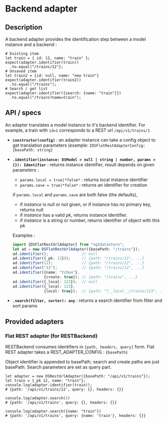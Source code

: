 # Backend adapter

## Description

A backend adapter provides the identification step between a model 
instance and a backend :

```
# Existing item
let train = { id: 12, name: "train" };
expect(adapter.identifier(train))
  .to.equal("/trains/12"};
# Unsaved item
let train2 = {id: null, name: "new train"}
expect(adapter.identifier(train2))
  .to.equal("/trains");
# Search / get list
expect(adapter.identifier({search: {name: "train"}})
  .to.equal("/trains?name=train");
```

## API / specs

An adapter translates a model instance to it's backend identifier. For
example, a train with `id=1` corresponds to a REST url `/api/v1/trains/1`

- **`constructor(config)`** : an adapter instance can take a config
    object to get translation parameters (example: 
    `IDSFlatRestAdapterConfig: {basePath: string}`

- **`.identifier(instance: DSModel = null | string | number, params = {}): Identifier`** :
    returns instance identifier, result depends on given parameters :
    
    - `params.local = true|*false*` : returns local instance identifier
    - `params.save = true|*false*` : returns an identifier for creation
    
    if `params.local` and `params.save` are both false (the defaults),
    
    - if *instance* is null or not given, or if instance has no primary key,
       returns null
    - if *instance* has a valid pk, returns instance identifier.
    - if *instance* is a string or number, returns identifier
        of object with this pk
    
    Examples : 
    ```typescript
    import {DSFlatRestUrlAdapter} from "ng2datastore";
    let ad = new DSFlatRestUrlAdapter({basePath: "/trains"});
    ad.identifier();               // null
    ad.identifier({_pk: 12}));     // {path: "/trains/12", ...}
    ad.identifier(12);             // {path: "/trains/12", ...}
    ad.identifier("12");           // {path: "/trains/12", ...}
    ad.identifier({name: "tchou"},
                  {create: true}); // {path: "/trains", ...}
    ad.identifier({_local: 123});  // null
    ad.identifier({_local: 123},
                  {local: true});  // {path: "?__local__/trains/123", ...}
    ```

- **`.search(filter, sorter): any`** : returns a search identifier
    from filter and sort params



## Provided adapters

### Flat REST adapter (for RESTBackend)

RESTBackend consumes identifiers in `{path, headers, query}` form.
Flat REST adapter takes a REST_ADAPTER_CONFIG : `{basePath}`

Object identifier is appended to basePath; search and create paths are
just basePath. Search parameters are set as query part.

```
let adapter = new DSRestUrlAdapter({basePath: "/api/v1/trains"});
let train = {_pk 12, name: "train"};
console.log(adapter.identifier(train));
# {path: '/api/v1/trains/12', query: {}, headers: {}}

console.log(adapter.search())
# {path: '/api/v1/trains', query: {}, headers: {}}

console.log(adapter.search({name: "train"})
# {path: '/api/v1/trains', query: {name: 'train'}, headers: {}}
```
